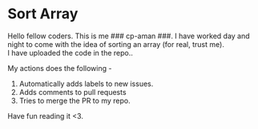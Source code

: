 # Sort Array #

Hello fellow coders. This is me ### cp-aman ###. I have worked day and night to come with the idea of sorting an array (for real, trust me).  
I have uploaded the code in the repo..

My actions does the following -
1. Automatically adds labels to new issues.
2. Adds comments to pull requests
3. Tries to merge the PR to my repo.

Have fun reading it <3.
